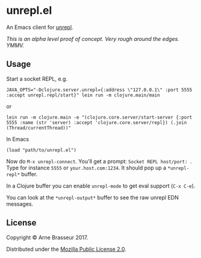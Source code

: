 # unrepl.el

An Emacs client for [unrepl](https://github.com/cgrand/unrepl).

*This is an alpha level proof of concept. Very rough around the edges. YMMV.*

## Usage


Start a socket REPL, e.g.

```
JAVA_OPTS="-Dclojure.server.unrepl={:address \"127.0.0.1\" :port 5555 :accept unrepl.repl/start}" lein run -m clojure.main/main
```

or

```
lein run -m clojure.main -e "(clojure.core.server/start-server {:port 5555 :name (str 'server) :accept 'clojure.core.server/repl}) (.join (Thread/currentThread))"
```

In Emacs

``` emacs-lisp
(load "path/to/unrepl.el")
```

Now do `M-x unrepl-connect`. You'll get a prompt: `Socket REPL host/port: `.
Type for instance `5555` or `your.host.com:1234`. It should pop up a
`*unrepl-repl*` buffer.

In a Clojure buffer you can enable `unrepl-mode` to get eval support (`C-x C-e`).

You can look at the `*unrepl-output*` buffer to see the raw unrepl EDN messages.


## License

Copyright &copy; Arne Brasseur 2017.

Distributed under the [Mozilla Public License 2.0](https://www.mozilla.org/media/MPL/2.0/index.txt).
